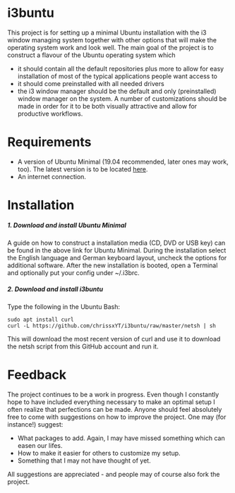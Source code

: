 # i3buntu

This project is for setting up a minimal Ubuntu installation with the i3 window managing system together with other options that will make the operating system work and look well. The main goal of the project is to construct a flavour of the Ubuntu operating system which
* it should contain all the default repositories plus more to allow for easy installation of most of the typical applications people want access to
* it should come preinstalled with all needed drivers
* the i3 window manager should be the default and only (preinstalled) window manager on the system. A number of customizations should be made in order for it to be both visually attractive and allow for productive workflows.


# Requirements
* A version of Ubuntu Minimal (19.04 recommended, later ones may work, too). The latest version is to be located [here](https://ubuntu.com/download/desktop).
* An internet connection.

# Installation

##### 1. Download and install Ubuntu Minimal

A guide on how to construct a installation media (CD, DVD or USB key) can be found in the above link for Ubuntu Minimal. During the installation select the English language and German keyboard layout, uncheck the options for additional software. After the new installation is booted, open a Terminal and optionally put your config under ~/.i3brc.

##### 2. Download and install i3buntu

Type the following in the Ubuntu Bash:
```
sudo apt install curl
curl -L https://github.com/chrissxYT/i3buntu/raw/master/netsh | sh
```
This will download the most recent version of curl and use it to download the netsh script from this GitHub account and run it.

# Feedback
The project continues to be a work in progress. Even though I constantly hope to have included everything necessary to make an optimal setup I often realize that perfections can be made. Anyone should feel absolutely free to come with suggestions on how to improve the project. One may (for instance!) suggest:
* What packages to add. Again, I may have missed something which can easen our lifes.
* How to make it easier for others to customize my setup.
* Something that I may not have thought of yet.

All suggestions are appreciated - and people may of course also fork the project.
